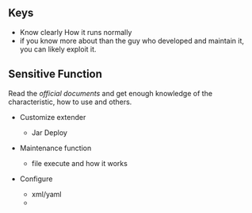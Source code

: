 ## Keys
- Know clearly How it runs normally
- if you know more about than the guy who developed and maintain it, you can likely exploit it.



## Sensitive Function
Read the *official documents* and get enough knowledge of the characteristic, how to use and others.
- Customize extender
  - Jar Deploy
  

- Maintenance function
  - file execute and how it works
- Configure 
  - xml/yaml
  - 
